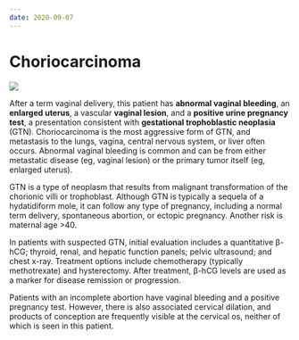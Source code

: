 ```yaml
---
date: 2020-09-07
---
```


# Choriocarcinoma

<!-- gestational trophoblastic neoplasia risks, sx, dx, rx -->

![](https://photos.thisispiggy.com/file/wikiFiles/image-20200601203013899.png)

After a term vaginal delivery, this patient has **abnormal vaginal bleeding**, an **enlarged uterus**, a vascular **vaginal lesion**, and a **positive urine pregnancy test**, a presentation consistent with **gestational trophoblastic neoplasia** (GTN). Choriocarcinoma is the most aggressive form of GTN, and metastasis to the lungs, vagina, central nervous system, or liver often occurs. Abnormal vaginal bleeding is common and can be from either metastatic disease (eg, vaginal lesion) or the primary tumor itself (eg, enlarged uterus).

GTN is a type of neoplasm that results from malignant transformation of the chorionic villi or trophoblast. Although GTN is typically a sequela of a hydatidiform mole, it can follow any type of pregnancy, including a normal term delivery, spontaneous abortion, or ectopic pregnancy. Another risk is maternal age >40.

In patients with suspected GTN, initial evaluation includes a quantitative β-hCG; thyroid, renal, and hepatic function panels; pelvic ultrasound; and chest x-ray. Treatment options include chemotherapy (typically methotrexate) and hysterectomy. After treatment, β-hCG levels are used as a marker for disease remission or progression.

Patients with an incomplete abortion have vaginal bleeding and a positive pregnancy test. However, there is also associated cervical dilation, and products of conception are frequently visible at the cervical os, neither of which is seen in this patient.
